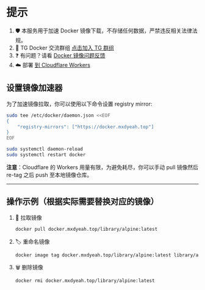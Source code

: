 # 提示

1. 🛡️ 本服务用于加速 Docker 镜像下载，不存储任何数据，严禁违反相关法律法规。
2. 💬 TG Docker 交流群组 [点击加入 TG 群组](https://t.me/+MVUqygPYMKc2YzNh)
3. ❓ 有问题？请看 [Docker 镜像问题反馈](https://discuz.mxdyeah.top/mxdyeah_discuz_thread-410-1-1.html)
4. ☁️ 部署 [到 Cloudflare Workers](build.md)

## 设置镜像加速器

为了加速镜像拉取，你可以使用以下命令设置 registry mirror:

```bash
sudo tee /etc/docker/daemon.json <<EOF
{
    "registry-mirrors": ["https://docker.mxdyeah.top"]
}
EOF

sudo systemctl daemon-reload
sudo systemctl restart docker
```

**注意**：Cloudflare 的 Workers 用量有限，为避免耗尽，你可以手动 pull 镜像然后 re-tag 之后 push 至本地镜像仓库。

---

## 操作示例（根据实际需要替换对应的镜像）

1. 🚀 拉取镜像

    ```bash
    docker pull docker.mxdyeah.top/library/alpine:latest
    ```

2. 🏷️ 重命名镜像

    ```bash
    docker image tag docker.mxdyeah.top/library/alpine:latest library/alpine:latest
    ```

3. 🗑️ 删除镜像

    ```bash
    docker rmi docker.mxdyeah.top/library/alpine:latest
    ```

